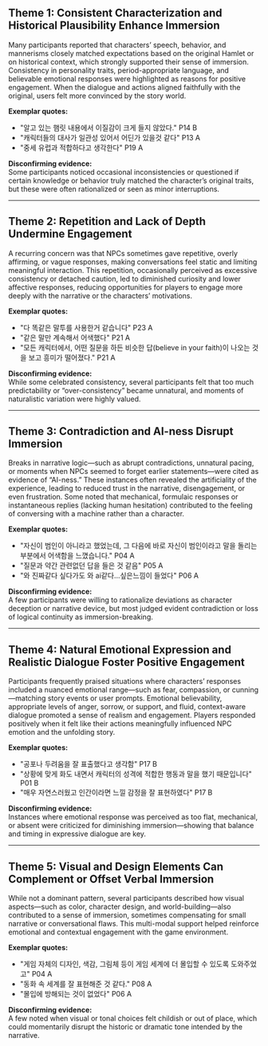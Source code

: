 ## Theme 1: Consistent Characterization and Historical Plausibility Enhance Immersion

Many participants reported that characters’ speech, behavior, and mannerisms closely matched expectations based on the original Hamlet or on historical context, which strongly supported their sense of immersion. Consistency in personality traits, period-appropriate language, and believable emotional responses were highlighted as reasons for positive engagement. When the dialogue and actions aligned faithfully with the original, users felt more convinced by the story world.

**Exemplar quotes:**
- "알고 있는 햄릿 내용에서 이질감이 크게 들지 않았다."  P14 B
- "캐릭터들의 대사가 일관성 있어서 어딘가 있을것 같다"  P13 A
- "중세 유럽과 적합하다고 생각한다" P19 A

**Disconfirming evidence:**  
Some participants noticed occasional inconsistencies or questioned if certain knowledge or behavior truly matched the character’s original traits, but these were often rationalized or seen as minor interruptions.

---

## Theme 2: Repetition and Lack of Depth Undermine Engagement

A recurring concern was that NPCs sometimes gave repetitive, overly affirming, or vague responses, making conversations feel static and limiting meaningful interaction. This repetition, occasionally perceived as excessive consistency or detached caution, led to diminished curiosity and lower affective responses, reducing opportunities for players to engage more deeply with the narrative or the characters’ motivations.

**Exemplar quotes:**
- "다 똑같은 말투를 사용한거 같습니다" P23 A
- "같은 말만 계속해서 어색했다" P21 A
- "모든 캐릭터에서, 어떤 질문을 하든 비슷한 답(believe in your faith)이 나오는 것을 보고 흥미가 떨어졌다." P21 A

**Disconfirming evidence:**  
While some celebrated consistency, several participants felt that too much predictability or “over-consistency” became unnatural, and moments of naturalistic variation were highly valued.

---

## Theme 3: Contradiction and AI-ness Disrupt Immersion

Breaks in narrative logic—such as abrupt contradictions, unnatural pacing, or moments when NPCs seemed to forget earlier statements—were cited as evidence of “AI-ness.” These instances often revealed the artificiality of the experience, leading to reduced trust in the narrative, disengagement, or even frustration. Some noted that mechanical, formulaic responses or instantaneous replies (lacking human hesitation) contributed to the feeling of conversing with a machine rather than a character.

**Exemplar quotes:**
- "자신이 범인이 아니라고 했었는데, 그 다음에 바로 자신이 범인이라고 말을 돌리는 부분에서 어색함을 느꼈습니다." P04 A
- "질문과 약간 관련없던 답을 들은 것 같음" P05 A
- "와 진짜같다 싶다가도 와 ai같다...싶은느낌이 들었다" P06 A

**Disconfirming evidence:**  
A few participants were willing to rationalize deviations as character deception or narrative device, but most judged evident contradiction or loss of logical continuity as immersion-breaking.

---

## Theme 4: Natural Emotional Expression and Realistic Dialogue Foster Positive Engagement

Participants frequently praised situations where characters’ responses included a nuanced emotional range—such as fear, compassion, or cunning—matching story events or user prompts. Emotional believability, appropriate levels of anger, sorrow, or support, and fluid, context-aware dialogue promoted a sense of realism and engagement. Players responded positively when it felt like their actions meaningfully influenced NPC emotion and the unfolding story.

**Exemplar quotes:**
- "공포나 두려움을 잘 표출했다고 생각함" P17 B
- "상황에 맞게 화도 내면서 캐릭터의 성격에 적합한 행동과 말을 했기 때문입니다" P01 B
- "매우 자연스러웠고 인간이라면 느낄 감정을 잘 표현하였다" P17 B

**Disconfirming evidence:**  
Instances where emotional response was perceived as too flat, mechanical, or absent were criticized for diminishing immersion—showing that balance and timing in expressive dialogue are key.

---

## Theme 5: Visual and Design Elements Can Complement or Offset Verbal Immersion

While not a dominant pattern, several participants described how visual aspects—such as color, character design, and world-building—also contributed to a sense of immersion, sometimes compensating for small narrative or conversational flaws. This multi-modal support helped reinforce emotional and contextual engagement with the game environment.

**Exemplar quotes:**
- "게임 자체의 디자인, 색감, 그림체 등이 게임 세계에 더 몰입할 수 있도록 도와주었고" P04 A
- "동화 속 세계를 잘 표현해준 것 같다." P08 A
- "몰입에 방해되는 것이 없었다" P06 A

**Disconfirming evidence:**  
A few noted when visual or tonal choices felt childish or out of place, which could momentarily disrupt the historic or dramatic tone intended by the narrative.